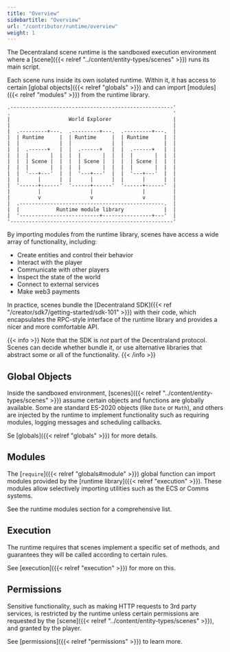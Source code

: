 ```yaml
---
title: "Overview"
sidebartitle: "Overview"
url: "/contributor/runtime/overview"
weight: 1
---
```


The Decentraland scene runtime is the sandboxed execution environment where a [scene]({{< relref "../content/entity-types/scenes" >}}) runs its main script.

Each scene runs inside its own isolated runtime. Within it, it has access to certain [global objects]({{< relref "globals" >}}) and can import [modules]({{< relref "modules" >}}) from the runtime library.

 
```goat
.-----------------------------------------------------'
.                                                     '
|                   World Explorer                    |
|                                                     |
|  .---------+---.  .---------+---.  .---------+---.  | 
|  | Runtime     |  | Runtime     |  | Runtime     |  |  
|  |             |  |             |  |             |  |  
|  |  .------+   |  |  .------+   |  |  .------+   |  |  
|  |  |       |  |  |  |       |  |  |  |       |  |  |  
|  |  | Scene |  |  |  | Scene |  |  |  | Scene |  |  |  
|  |  |       |  |  |  |       |  |  |  |       |  |  |  
|  |  '---+---'  |  |  '---+---'  |  |  '---+---'  |  |  
|  |      |      |  |      |      |  |      |      |  |  
|  '------+------'  '------+------'  '------+------'  |   
|         |                |                |         |
|         v                v                v         |
|  .-----------------------------------------------.  |
|  |            Runtime module library             |  |
|  '--------------------------+----------------+---'  |
'-----------------------------------------------------'
```

By importing modules from the runtime library, scenes have access a wide array of functionality, including:

- Create entities and control their behavior
- Interact with the player
- Communicate with other players
- Inspect the state of the world
- Connect to external services
- Make web3 payments


In practice, scenes bundle the [Decentraland SDK]({{< ref "/creator/sdk7/getting-started/sdk-101" >}}) with their code, which encapsulates the RPC-style interface of the runtime library and provides a nicer and more comfortable API.

{{< info >}}
Note that the SDK is _not_ part of the Decentraland protocol. Scenes can decide whether bundle it, or use alternative libraries that abstract some or all of the functionality.
{{< /info >}}


## Global Objects

Inside the sandboxed environment, [scenes]({{< relref "../content/entity-types/scenes" >}}) assume certain objects and functions are globally available. Some are standard ES-2020 objects (like `Date` or `Math`), and others are injected by the runtime to implement functionality such as requiring modules, logging messages and scheduling callbacks.

Se [globals]({{< relref "globals" >}}) for more details.


## Modules

The [`require`]({{< relref "globals#module" >}}) global function can import modules provided by the [runtime library]({{< relref "execution" >}}). These modules allow selectively importing utilities such as the ECS or Comms systems.

See the runtime modules section for a comprehensive list.


## Execution

The runtime requires that scenes implement a specific set of methods, and guarantees they will be called according to certain rules.

See [execution]({{< relref "execution" >}}) for more on this.


## Permissions

Sensitive functionality, such as making HTTP requests to 3rd party services, is restricted by the runtime unless certain permissions are requested by the [scene]({{< relref "../content/entity-types/scenes" >}}), and granted by the player.

See [permissions]({{< relref "permissions" >}}) to learn more.